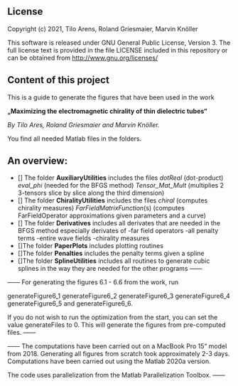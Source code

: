## License

Copyright (c) 2021, Tilo Arens, Roland Griesmaier, Marvin Knöller

This software is released under GNU General Public License, Version 3.
The full license text is provided in the file LICENSE included in this repository 
or can be obtained from http://www.gnu.org/licenses/


## Content of this project
This is a guide to generate the figures that have been used in the work

**„Maximizing the electromagnetic chirality of thin dielectric tubes“**

_By Tilo Ares, Roland Griesmaier and Marvin Knöller._

You find all needed Matlab files in the folders. 

## An overview:
- [] The folder **AuxiliaryUtilities** includes the files _dotReal_ (dot-product)
								   _eval_phi_ (needed for the BFGS method)
								   _Tensor_Mat_Mult_ (multiplies 2 3-tensors slice by slice along the third dimension)
- [] The folder **ChiralityUtilities** includes the files _chiral_ (computes chirality measures)
								  _FarFieldMatrixFunction_(s) (computes FarFieldOperator approximations given parameters and a curve)
- [] The folder **Derivatives** includes all derivates that are needed in the BFGS method especially derivates of 
-far field operators
-all penalty terms
-entire wave fields
-chirality measures
- []The folder **PaperPlots** includes plotting routines
- []The folder **Penalties** includes the penalty terms given a spline
- []The folder **SplineUtilities** includes all routines to generate cubic splines in the way they are needed for the other programs 
——

——
For generating the figures 6.1 - 6.6 from the work, run

generateFigure6_1
generateFigure6_2
generateFigure6_3
generateFigure6_4
generateFigure6_5 and
generateFigure6_6.

If you do not wish to run the optimization from the start, you can set the value generateFiles to 0.
This will generate the figures from pre-computed files.
——

——
The computations have been carried out on a MacBook Pro 15“ model from 2018.
Generating all figures from scratch took approximately 2-3 days.
Computations have been carried out using the Matlab 2020a version.

The code uses parallelization from the Matlab Parallelization Toolbox.
——
